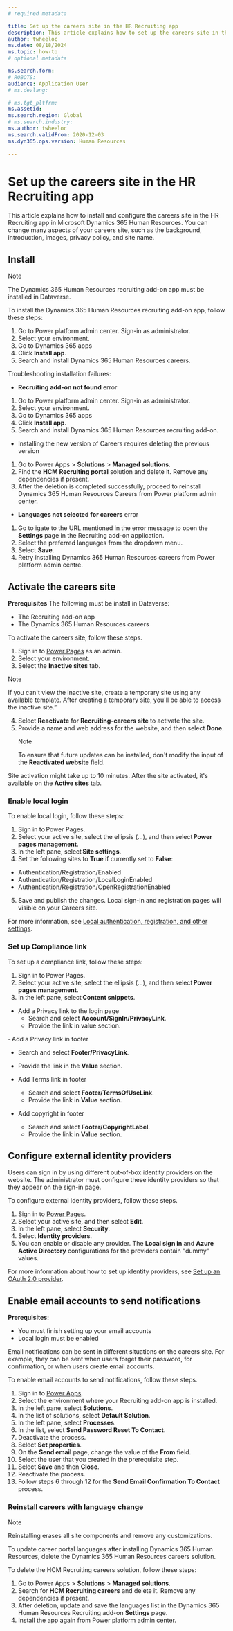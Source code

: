 ```yaml
---
# required metadata

title: Set up the careers site in the HR Recruiting app 
description: This article explains how to set up the careers site in the HR Recruiting app in Microsoft Dynamics 365 Human Resources.
author: twheeloc
ms.date: 08/18/2024
ms.topic: how-to
# optional metadata

ms.search.form: 
# ROBOTS: 
audience: Application User
# ms.devlang: 

# ms.tgt_pltfrm: 
ms.assetid: 
ms.search.region: Global
# ms.search.industry: 
ms.author: twheeloc
ms.search.validFrom: 2020-12-03
ms.dyn365.ops.version: Human Resources

---
```


# Set up the careers site in the HR Recruiting app 

This article explains how to install and configure the careers site in the HR Recruiting app in Microsoft Dynamics 365 Human Resources.
You can change many aspects of your careers site, such as the background, introduction, images, privacy policy, and site name.

## Install 
>[!NOTE]
>The Dynamics 365 Human Resources recruiting add-on app must be installed in Dataverse. 

To install the Dynamics 365 Human Resources recruiting add-on app, follow these steps:
1. Go to Power platform admin center. Sign-in as administrator.
2. Select your environment.
3. Go to Dynamics 365 apps
4. Click **Install app**.
5. Search and install Dynamics 365 Human Resources careers. 

Troubleshooting installation failures: 
 - **Recruiting add-on not found** error
1. Go to Power platform admin center. Sign-in as administrator.
2. Select your environment.
3. Go to Dynamics 365 apps
4. Click **Install app**.
5. Search and install Dynamics 365  Human Resources recruiting add-on. 
 
 - Installing the new version of Careers requires deleting the previous version 
1. Go to Power Apps > **Solutions** > **Managed solutions**.
2. Find the **HCM Recruiting portal** solution and delete it. Remove any dependencies if present.
3. After the deletion is completed successfully, proceed to reinstall Dynamics 365 Human Resources Careers from Power platform admin center. 

 - **Languages not selected for careers** error 
1. Go to igate to the URL mentioned in the error message to open the **Settings** page in the Recruiting add-on application.
2. Select the preferred languages from the dropdown menu.
3. Select **Save**.
4. Retry installing Dynamics 365 Human Resources careers from Power platform admin centre. 

## Activate the careers site

**Prerequisites** 
The following must be install in Dataverse:
 - The Recruiting add-on app 
 - The Dynamics 365 Human Resources careers  

To activate the careers site, follow these steps.

1. Sign in to [Power Pages](https://make.powerpages.microsoft.com/) as an admin.
2. Select your environment.
3. Select the **Inactive sites** tab.
> [!Note]
> If you can't view the inactive site, create a temporary site using any available template. After creating a temporary site, you'll be able to access the inactive site.”
 
4. Select **Reactivate** for **Recruiting-careers site** to activate the site.
5. Provide a name and web address for the website, and then select **Done**.
    > [!NOTE]
    > To ensure that future updates can be installed, don't modify the input of the **Reactivated website** field.

Site activation might take up to 10 minutes. After the site activated, it's available on the **Active sites** tab. 

### Enable local login 
To enable local login, follow these steps:
1. Sign in to Power Pages.
2. Select your active site, select the ellipsis (…), and then select **Power pages management**.
3. In the left pane, select **Site settings**.
4. Set the following sites to **True** if currently set to **False**:
 - Authentication/Registration/Enabled
 - Authentication/Registration/LocalLoginEnabled
 - Authentication/Registration/OpenRegistrationEnabled 

5. Save and publish the changes. Local sign-in and registration pages will visible on your Careers site. 

For more information, see [Local authentication, registration, and other settings](/power-pages/security/authentication/set-authentication-identity.md).

### Set up Compliance link
To set up a compliance link, follow these steps:
1. Sign in to Power Pages.
2. Select your active site, select the ellipsis (…), and then select **Power pages management**.
3. In the left pane, select **Content snippets**. 

 - Add a Privacy link to the login page
     - Search and select **Account/SignIn/PrivacyLink**.
     - Provide the link in value section. 

- Add a Privacy link in footer
   - Search and select **Footer/PrivacyLink**.
   - Provide the link in the **Value** section.

 - Add Terms link in footer 
   - Search and select **Footer/TermsOfUseLink**.
   - Provide the link in **Value** section.

 - Add copyright in footer
   -  Search and select **Footer/CopyrightLabel**.
   -  Provide the link in **Value** section. 


## Configure external identity providers

Users can sign in by using different out-of-box identity providers on the website. The administrator must configure these identity providers so that they appear on the sign-in page.

To configure external identity providers, follow these steps.

1. Sign in to [Power Pages](https://make.powerpages.microsoft.com/).
1. Select your active site, and then select **Edit**.
1. In the left pane, select **Security**.
1. Select **Identity providers**.
1. You can enable or disable any provider. The **Local sign in** and **Azure Active Directory** configurations for the providers contain "dummy" values.

For more information about how to set up identity providers, see [Set up an OAuth 2.0 provider](/power-pages/security/authentication/oauth2-provider).

## Enable email accounts to send notifications

**Prerequisites:** 
 - You must finish setting up your email accounts
 - Local login must be enabled 

Email notifications can be sent in different situations on the careers site. For example, they can be sent when users forget their password, for confirmation, or when users create email accounts.

To enable email accounts to send notifications, follow these steps.

1. Sign in to [Power Apps](https://make.powerapps.com/).
1. Select the environment where your Recruiting add-on app is installed.
1. In the left pane, select **Solutions**.
1. In the list of solutions, select **Default Solution**.
1. In the left pane, select **Processes**.
1. In the list, select **Send Password Reset To Contact**.
1. Deactivate the process.
1. Select **Set properties**.
1. On the **Send email** page, change the value of the **From** field.
1. Select the user that you created in the prerequisite step.
1. Select **Save** and then **Close**.
1. Reactivate the process.
1. Follow steps 6 through 12 for the **Send Email Confirmation To Contact** process.

### Reinstall careers with language change 

>[!Note]
> Reinstalling erases all site components and remove any customizations. 

To update career portal languages after installing Dynamics 365 Human Resources, delete the Dynamics 365 Human Resources careers solution.  

To delete the HCM Recruiting careers solution, follow these steps: 
1. Go to Power Apps > **Solutions** > **Managed solutions**.
2. Search for **HCM Recruiting careers** and delete it. Remove any dependencies if present.
3. After deletion, update and save the languages list in the Dynamics 365 Human Resources Recruiting add-on **Settings** page.
4. Install the app again from Power platform admin center. 

